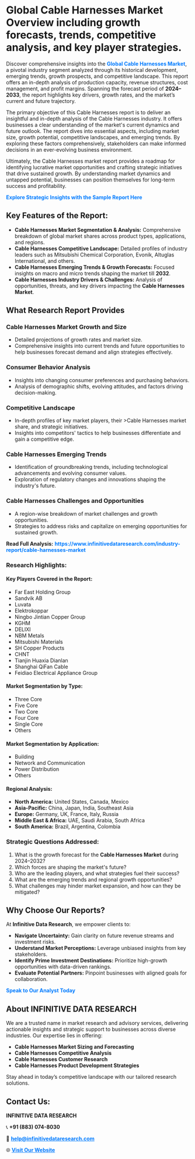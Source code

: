 <h1>Global Cable Harnesses Market Overview including growth forecasts, trends, competitive analysis, and key player strategies.</h1>
<p>
Discover comprehensive insights into the 
<a href="https://www.infinitivedataresearch.com/industry-report/cable-harnesses-market" rel="dofollow" style="color: #007BFF; text-decoration: none;"><strong>Global Cable Harnesses Market</strong></a>, a pivotal industry segment analyzed through its historical development, emerging trends, growth prospects, and competitive landscape. This report offers an in-depth analysis of production capacity, revenue structures, cost management, and profit margins. Spanning the forecast period of <strong>2024–2033</strong>, the report highlights key drivers, growth rates, and the market’s current and future trajectory.
</p>
<p>
The primary objective of this Cable Harnesses report is to deliver an insightful and in-depth analysis of the Cable Harnesses industry. It offers businesses a clear understanding of the market's current dynamics and future outlook. The report dives into essential aspects, including market size, growth potential, competitive landscapes, and emerging trends. By exploring these factors comprehensively, stakeholders can make informed decisions in an ever-evolving business environment.
</p>
<p>
Ultimately, the Cable Harnesses market report provides a roadmap for identifying lucrative market opportunities and crafting strategic initiatives that drive sustained growth. By understanding market dynamics and untapped potential, businesses can position themselves for long-term success and profitability.
</p>
<p>
<a href="https://www.infinitivedataresearch.com/request-sample/reportId=105443" style="color: #007BFF; text-decoration: none;"><strong>Explore Strategic Insights with the Sample Report Here</strong></a>
</p>

<h2>Key Features of the Report:</h2>
<ul>
<li><strong>Cable Harnesses Market Segmentation & Analysis:</strong> Comprehensive breakdown of global market shares across product types, applications, and regions.</li>
<li><strong>Cable Harnesses Competitive Landscape:</strong> Detailed profiles of industry leaders such as Mitsubishi Chemical Corporation, Evonik, Altuglas International, and others.</li>
<li><strong>Cable Harnesses Emerging Trends & Growth Forecasts:</strong> Focused insights on macro and micro trends shaping the market till <strong>2032</strong>.</li>
<li><strong>Cable Harnesses Industry Drivers & Challenges:</strong> Analysis of opportunities, threats, and key drivers impacting the <strong>Cable Harnesses Market</strong>.</li>
</ul>

<h2>What Research Report Provides</h2>
<h3>Cable Harnesses Market Growth and Size</h3>
<ul>
<li>Detailed projections of growth rates and market size.</li>
<li>Comprehensive insights into current trends and future opportunities to help businesses forecast demand and align strategies effectively.</li>
</ul>

<h3>Consumer Behavior Analysis</h3>
<ul>
<li>Insights into changing consumer preferences and purchasing behaviors.</li>
<li>Analysis of demographic shifts, evolving attitudes, and factors driving decision-making.</li>
</ul>

<h3>Competitive Landscape</h3>
<ul>
<li>In-depth profiles of key market players, their >Cable Harnesses market share, and strategic initiatives.</li>
<li>Insights into competitors' tactics to help businesses differentiate and gain a competitive edge.</li>
</ul>

<h3>Cable Harnesses Emerging Trends</h3>
<ul>
<li>Identification of groundbreaking trends, including technological advancements and evolving consumer values.</li>
<li>Exploration of regulatory changes and innovations shaping the industry's future.</li>
</ul>

<h3>Cable Harnesses Challenges and Opportunities</h3>
<ul>
<li>A region-wise breakdown of market challenges and growth opportunities.</li>
<li>Strategies to address risks and capitalize on emerging opportunities for sustained growth.</li>
</ul>
<p><strong>Read Full Analysis:</strong> <a href="https://www.infinitivedataresearch.com/industry-report/cable-harnesses-market" rel="dofollow" style="color: #007BFF; text-decoration: none;"><strong>https://www.infinitivedataresearch.com/industry-report/cable-harnesses-market</strong></a></p>
<h3>Research Highlights:</h3>
<h4>Key Players Covered in the Report:</h4>
<ul><li>Far East Holding Group</li><li>Sandvik AB</li><li>Luvata</li><li>Elektrokoppar</li><li>Ningbo Jintian Copper Group</li><li>KGHM</li><li>DELIXI</li><li>NBM Metals</li><li>Mitsubishi Materials</li><li>SH Copper Products</li><li>CHNT</li><li>Tianjin Huaxia Dianlan</li><li>Shanghai QiFan Cable</li><li>Feidiao Electrical Appliance Group</li></ul>
<h4>Market Segmentation by Type:</h4>
<ul><li>Three Core</li><li>Five Core</li><li>Two Core</li><li>Four Core</li><li>Single Core</li><li>Others</li></ul>
<h4>Market Segmentation by Application:</h4>
<ul><li>Building</li><li>Network and Communication</li><li>Power Distribution</li><li>Others</li></ul>

<h4>Regional Analysis:</h4>
<ul>
<li><strong>North America:</strong> United States, Canada, Mexico</li>
<li><strong>Asia-Pacific:</strong> China, Japan, India, Southeast Asia</li>
<li><strong>Europe:</strong> Germany, UK, France, Italy, Russia</li>
<li><strong>Middle East & Africa:</strong> UAE, Saudi Arabia, South Africa</li>
<li><strong>South America:</strong> Brazil, Argentina, Colombia</li>
</ul>

<h3>Strategic Questions Addressed:</h3>
<ol>
<li>What is the growth forecast for the <strong>Cable Harnesses Market</strong> during 2024–2032?</li>
<li>Which forces are shaping the market's future?</li>
<li>Who are the leading players, and what strategies fuel their success?</li>
<li>What are the emerging trends and regional growth opportunities?</li>
<li>What challenges may hinder market expansion, and how can they be mitigated?</li>
</ol>

<h2>Why Choose Our Reports?</h2>
<p>At <strong>Infinitive Data Research</strong>, we empower clients to:</p>
<ul>
<li><strong>Navigate Uncertainty:</strong> Gain clarity on future revenue streams and investment risks.</li>
<li><strong>Understand Market Perceptions:</strong> Leverage unbiased insights from key stakeholders.</li>
<li><strong>Identify Prime Investment Destinations:</strong> Prioritize high-growth opportunities with data-driven rankings.</li>
<li><strong>Evaluate Potential Partners:</strong> Pinpoint businesses with aligned goals for collaboration.</li>
</ul>
<p><a href="https://www.infinitivedataresearch.com/industry-report/cable-harnesses-market" rel="dofollow" style="color: #007BFF; text-decoration: none;"><strong>Speak to Our Analyst Today</strong></a></p>

<h2>About INFINITIVE DATA RESEARCH</h2>
<p>We are a trusted name in market research and advisory services, delivering actionable insights and strategic support to businesses across diverse industries. Our expertise lies in offering:</p>
<ul>
<li><strong>Cable Harnesses Market Sizing and Forecasting</strong></li>
<li><strong>Cable Harnesses Competitive Analysis</strong></li>
<li><strong>Cable Harnesses Customer Research</strong></li>
<li><strong>Cable Harnesses Product Development Strategies</strong></li>
</ul>
<p>Stay ahead in today’s competitive landscape with our tailored research solutions.</p>

<h2>Contact Us:</h2>
<p><strong>INFINITIVE DATA RESEARCH</strong></p>
<p>📞 <strong>+91 (883) 074-8030</strong></p>
<p>📧 <strong><a href="mailto:help@infinitivedataresearch.com" style="color: #007BFF;">help@infinitivedataresearch.com</a></strong></p>
<p>🌐 <strong><a href="https://www.infinitivedataresearch.com" rel="dofollow" style="color: #007BFF;">Visit Our Website</a></strong></p>
